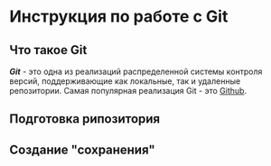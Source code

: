 # Инструкция по работе с Git

## Что такое Git
***Git***  - это одна из реализаций распределенной системы контроля версий, поддерживающие как локальные, так и удаленные репозитории. Самая популярная реализация Git - это [Github](https://github.com).

## Подготовка рипозитория

## Создание "сохранения"